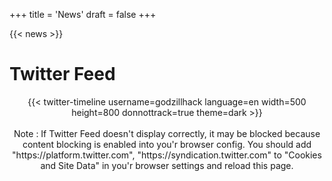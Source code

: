 +++
title = 'News'
draft = false
+++

{{< news >}}

# Twitter Feed

<center>{{< twitter-timeline username=godzillhack language=en width=500 height=800 donnottrack=true theme=dark >}}</center>
<br>
<center>Note : If Twitter Feed doesn't display correctly, it may be blocked because content blocking is enabled into you'r browser config. You should add "https://platform.twitter.com", "https://syndication.twitter.com" to "Cookies and Site Data" in you'r browser settings and reload this page.</center>
